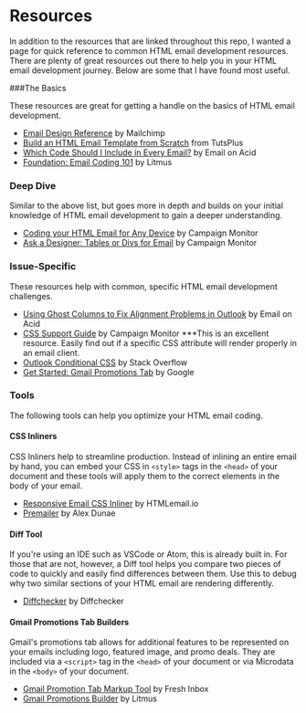 # Resources

In addition to the resources that are linked throughout this repo, I wanted a page for quick reference to common HTML email development resources. 
There are plenty of great resources out there to help you in your HTML email development journey. Below are some that I have found most useful.

###The Basics

These resources are great for getting a handle on the basics of HTML email development.

- [Email Design Reference](https://templates.mailchimp.com/development/html/) by Mailchimp
- [Build an HTML Email Template from Scratch](https://webdesign.tutsplus.com/articles/build-an-html-email-template-from-scratch--webdesign-12770) from TutsPlus
- [Which Code Should I Include in Every Email?](https://www.emailonacid.com/blog/article/email-development/which-code-should-i-include-in-every-email/) by Email on Acid
- [Foundation: Email Coding 101](https://litmus.com/community/learning/13-foundations-email-coding-101) by Litmus


### Deep Dive

Similar to the above list, but goes more in depth and builds on your initial knowledge of HTML email development to gain a deeper understanding.

- [Coding your HTML Email for Any Device](https://www.campaignmonitor.com/dev-resources/guides/coding-html-emails/) by Campaign Monitor
- [Ask a Designer: Tables or Divs for Email](https://www.campaignmonitor.com/blog/email-marketing/2019/04/ask-a-designer-tables-or-divs-for-email/#:~:text=Proper%20coding%20is%20really%20important,design%20issues%2C%20including%20padding%20problems.) by Campaign Monitor


### Issue-Specific

These resources help with common, specific HTML email development challenges. 

- [Using Ghost Columns to Fix Alignment Problems in Outlook](https://www.emailonacid.com/blog/article/email-development/using-ghost-columns-to-fix-alignment-problems-in-outlook/) by Email on Acid
- [CSS Support Guide](https://www.campaignmonitor.com/css/) by Campaign Monitor ***This is an excellent resource. Easily find out if a specific CSS attribute will render properly in an email client.
- [Outlook Conditional CSS](https://stackoverflow.design/email/base/mso/) by Stack Overflow
- [Get Started: Gmail Promotions Tab](https://developers.google.com/gmail/promotab/overview) by Google

### Tools

The following tools can help you optimize your HTML email coding.

#### CSS Inliners

CSS Inliners help to streamline production. Instead of inlining an entire email by hand, you can embed your CSS in `<style>` tags in the `<head>` of your document and these tools will apply them to the correct elements in the body of your email. 

- [Responsive Email CSS Inliner](https://htmlemail.io/inline/) by HTMLemail.io  
- [Premailer](https://www.mrtemplates.com/premailer/) by Alex Dunae

#### Diff Tool

If you're using an IDE such as VSCode or Atom, this is already built in. For those that are not, however, a Diff tool helps you compare two pieces of code to quickly and easily find differences between them. Use this to debug why two similar sections of your HTML email are rendering differently.

- [Diffchecker](https://www.diffchecker.com/) by Diffchecker

#### Gmail Promotions Tab Builders

Gmail's promotions tab allows for additional features to be represented on your emails including logo, featured image, and promo deals. They are included via a `<script>` tag in the `<head>` of your document or via Microdata in the `<body>` of your document.

- [Gmail Promotion Tab Markup Tool](https://freshinbox.com/tools/gmailpromotab/) by Fresh Inbox
- [Gmail Promotions Builder](https://litmus.com/community/gmail-promotions-builder) by Litmus

